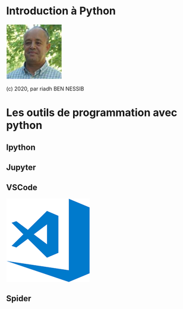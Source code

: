 # Introduction à Python

![riadhbennessib](https://github.com/riadhbennessib/Tutoriels/blob/main/images/riadhbennessib.png)


(c) 2020, par riadh BEN NESSIB

# Les outils de programmation avec python
## Ipython
## Jupyter
## VSCode
![vsc](https://raw.githubusercontent.com/riadhbennessib/Tutoriels/main/images/logoVSC.png)
## Spider
